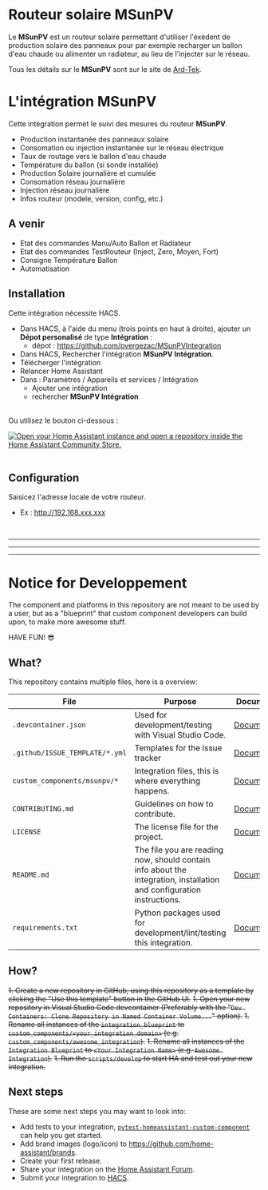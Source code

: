 # Routeur solaire MSunPV
Le **MSunPV** est un routeur solaire permettant d'utiliser l'éxèdent de production solaire des panneaux pour par exemple recharger un ballon d'eau chaude ou alimenter un radiateur, au lieu de l'injecter sur le réseau.

Tous les détails sur le **MSunPV** sont sur le site de [Ard-Tek](https://ard-tek.com).


# L'intégration MSunPV

Cette intégration permet le suivi des mesures du routeur **MSunPV**.
- Production instantanée des panneaux solaire
- Consomation ou injection instantanée sur le réseau électrique
- Taux de routage vers le ballon d'eau chaude
- Température du ballon (si sonde installée)
- Production Solaire journalière et cumulée
- Consomation réseau journalière
- Injection réseau journalière
- Infos routeur (modele, version, config, etc.)

## A venir
- Etat des commandes Manu/Auto Ballon et Radiateur
- Etat des commandes TestRouteur (Inject, Zero, Moyen, Fort)
- Consigne Température Ballon
- Automatisation

## Installation
Cette intégration nécessite HACS.

- Dans HACS, à l'aide du menu (trois points en haut à droite), ajouter un **Dépot personalisé** de type **Intégration** :
    - dépot : https://github.com/pvergezac/MSunPVIntegration
- Dans HACS, Rechercher l'intégration **MSunPV Intégration**.
- Télécherger l'intégration
- Relancer Home Assistant
- Dans : Paramètres / Appareils et services / Intégration
    - Ajouter une intégration
    - rechercher **MSunPV Intégration**

<p><br>Ou utilisez le bouton ci-dessous :<br>

[![Open your Home Assistant instance and open a repository inside the Home Assistant Community Store.](https://my.home-assistant.io/badges/hacs_repository.svg)](https://my.home-assistant.io/redirect/hacs_repository/?owner=pvergezac&repository=https%3A%2F%2Fgithub.com%2Fpvergezac%2Fmsunpvintegration&category=Integration)<br>
<br>

## Configuration
Saisicez l'adresse locale de votre routeur.
- Ex : http://192.168.xxx.xxx
<p><br>

***
***
***
# Notice for Developpement

The component and platforms in this repository are not meant to be used by a
user, but as a "blueprint" that custom component developers can build
upon, to make more awesome stuff.

HAVE FUN! 😎

## What?

This repository contains multiple files, here is a overview:

File | Purpose | Documentation
-- | -- | --
`.devcontainer.json` | Used for development/testing with Visual Studio Code. | [Documentation](https://code.visualstudio.com/docs/remote/containers)
`.github/ISSUE_TEMPLATE/*.yml` | Templates for the issue tracker | [Documentation](https://help.github.com/en/github/building-a-strong-community/configuring-issue-templates-for-your-repository)
`custom_components/msunpv/*` | Integration files, this is where everything happens. | [Documentation](https://developers.home-assistant.io/docs/creating_component_index)
`CONTRIBUTING.md` | Guidelines on how to contribute. | [Documentation](https://help.github.com/en/github/building-a-strong-community/setting-guidelines-for-repository-contributors)
`LICENSE` | The license file for the project. | [Documentation](https://help.github.com/en/github/creating-cloning-and-archiving-repositories/licensing-a-repository)
`README.md` | The file you are reading now, should contain info about the integration, installation and configuration instructions. | [Documentation](https://help.github.com/en/github/writing-on-github/basic-writing-and-formatting-syntax)
`requirements.txt` | Python packages used for development/lint/testing this integration. | [Documentation](https://pip.pypa.io/en/stable/user_guide/#requirements-files)

## How?

~~1. Create a new repository in GitHub, using this repository as a template by clicking the "Use this template" button in the GitHub UI.~~
~~1. Open your new repository in Visual Studio Code devcontainer (Preferably with the "`Dev Containers: Clone Repository in Named Container Volume...`" option).~~
~~1. Rename all instances of the `integration_blueprint` to `custom_components/<your_integration_domain>` (e.g. `custom_components/awesome_integration`).~~
~~1. Rename all instances of the `Integration Blueprint` to `<Your Integration Name>` (e.g. `Awesome Integration`).~~
~~1. Run the `scripts/develop` to start HA and test out your new integration.~~

## Next steps

These are some next steps you may want to look into:
- Add tests to your integration, [`pytest-homeassistant-custom-component`](https://github.com/MatthewFlamm/pytest-homeassistant-custom-component) can help you get started.
- Add brand images (logo/icon) to https://github.com/home-assistant/brands.
- Create your first release.
- Share your integration on the [Home Assistant Forum](https://community.home-assistant.io/).
- Submit your integration to [HACS](https://hacs.xyz/docs/publish/start).
